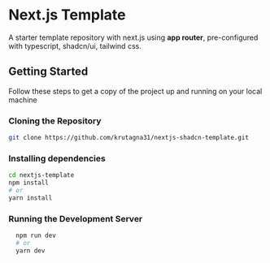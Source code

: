 # Next.js Template

A starter template repository with next.js using **app router**, pre-configured with typescript, shadcn/ui, tailwind css.

## Getting Started

Follow these steps to get a copy of the project up and running on your local machine

### Cloning the Repository

```sh
git clone https://github.com/krutagna31/nextjs-shadcn-template.git
```

### Installing dependencies

```sh
cd nextjs-template
npm install
# or
yarn install
```

### Running the Development Server

```sh
  npm run dev
  # or
  yarn dev
```

